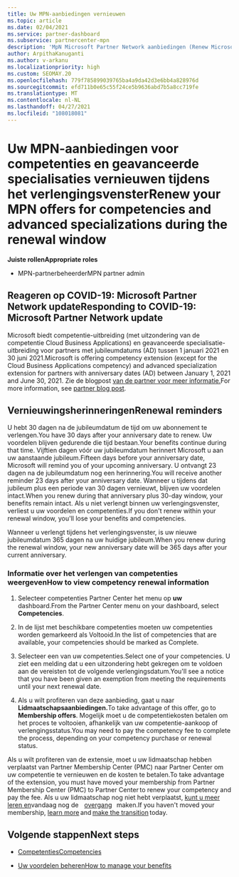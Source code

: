 ```yaml
---
title: Uw MPN-aanbiedingen vernieuwen
ms.topic: article
ms.date: 02/04/2021
ms.service: partner-dashboard
ms.subservice: partnercenter-mpn
description: 'MpN Microsoft Partner Network aanbiedingen (Renew Microsoft Partner Network) voor competenties en geavanceerde specialisaties: het verlengingsvenster begint met de aankoopdatum plus één dag.'
author: ArpithaKanuganti
ms.author: v-arkanu
ms.localizationpriority: high
ms.custom: SEOMAY.20
ms.openlocfilehash: 779f785899039765ba4a9da42d3e6bb4a828976d
ms.sourcegitcommit: efd711b0e65c55f24ce5b9636abd7b5a8cc719fe
ms.translationtype: MT
ms.contentlocale: nl-NL
ms.lasthandoff: 04/27/2021
ms.locfileid: "108018081"
---
```

# <a name="renew-your-mpn-offers-for-competencies-and-advanced-specializations-during-the-renewal-window"></a><span data-ttu-id="8ef70-103">Uw MPN-aanbiedingen voor competenties en geavanceerde specialisaties vernieuwen tijdens het verlengingsvenster</span><span class="sxs-lookup"><span data-stu-id="8ef70-103">Renew your MPN offers for competencies and advanced specializations during the renewal window</span></span>

<span data-ttu-id="8ef70-104">**Juiste rollen**</span><span class="sxs-lookup"><span data-stu-id="8ef70-104">**Appropriate roles**</span></span>

- <span data-ttu-id="8ef70-105">MPN-partnerbeheerder</span><span class="sxs-lookup"><span data-stu-id="8ef70-105">MPN partner admin</span></span>

## <a name="responding-to-covid-19-microsoft-partner-network-update"></a><span data-ttu-id="8ef70-106">Reageren op COVID-19: Microsoft Partner Network update</span><span class="sxs-lookup"><span data-stu-id="8ef70-106">Responding to COVID-19: Microsoft Partner Network update</span></span>

<span data-ttu-id="8ef70-107">Microsoft biedt competentie-uitbreiding (met uitzondering van de competentie Cloud Business Applications) en geavanceerde specialisatie-uitbreiding voor partners met jubileumdatums (AD) tussen 1 januari 2021 en 30 juni 2021.</span><span class="sxs-lookup"><span data-stu-id="8ef70-107">Microsoft is offering competency extension (except for the Cloud Business Applications competency) and advanced specialization extension for partners with anniversary dates (AD) between January 1, 2021 and June 30, 2021.</span></span> <span data-ttu-id="8ef70-108">Zie de blogpost [van de partner voor meer informatie.](https://blogs.partner.microsoft.com/mpn/responding-to-covid-19-microsoft-partner-network/)</span><span class="sxs-lookup"><span data-stu-id="8ef70-108">For more information, see [partner blog post](https://blogs.partner.microsoft.com/mpn/responding-to-covid-19-microsoft-partner-network/).</span></span>

## <a name="renewal-reminders"></a><span data-ttu-id="8ef70-109">Vernieuwingsherinneringen</span><span class="sxs-lookup"><span data-stu-id="8ef70-109">Renewal reminders</span></span>

<span data-ttu-id="8ef70-110">U hebt 30 dagen na de jubileumdatum de tijd om uw abonnement te verlengen.</span><span class="sxs-lookup"><span data-stu-id="8ef70-110">You have 30 days after your anniversary date to renew.</span></span> <span data-ttu-id="8ef70-111">Uw voordelen blijven gedurende die tijd bestaan.</span><span class="sxs-lookup"><span data-stu-id="8ef70-111">Your benefits continue during that time.</span></span> <span data-ttu-id="8ef70-112">Vijftien dagen vóór uw jubileumdatum herinnert Microsoft u aan uw aanstaande jubileum.</span><span class="sxs-lookup"><span data-stu-id="8ef70-112">Fifteen days before your anniversary date, Microsoft will remind you of your upcoming anniversary.</span></span> <span data-ttu-id="8ef70-113">U ontvangt 23 dagen na de jubileumdatum nog een herinnering.</span><span class="sxs-lookup"><span data-stu-id="8ef70-113">You will receive another reminder 23 days after your anniversary date.</span></span> <span data-ttu-id="8ef70-114">Wanneer u tijdens dat jubileum plus een periode van 30 dagen vernieuwt, blijven uw voordelen intact.</span><span class="sxs-lookup"><span data-stu-id="8ef70-114">When you renew during that anniversary plus 30-day window, your benefits remain intact.</span></span> <span data-ttu-id="8ef70-115">Als u niet verlengt binnen uw verlengingsvenster, verliest u uw voordelen en competenties.</span><span class="sxs-lookup"><span data-stu-id="8ef70-115">If you don't renew within your renewal window, you'll lose your benefits and competencies.</span></span>

<span data-ttu-id="8ef70-116">Wanneer u verlengt tijdens het verlengingsvenster, is uw nieuwe jubileumdatum 365 dagen na uw huidige jubileum.</span><span class="sxs-lookup"><span data-stu-id="8ef70-116">When you renew during the renewal window, your new anniversary date will be 365 days after your current anniversary.</span></span>

### <a name="how-to-view-competency-renewal-information"></a><span data-ttu-id="8ef70-117">Informatie over het verlengen van competenties weergeven</span><span class="sxs-lookup"><span data-stu-id="8ef70-117">How to view competency renewal information</span></span>

1. <span data-ttu-id="8ef70-118">Selecteer competenties Partner Center het menu op **uw** dashboard.</span><span class="sxs-lookup"><span data-stu-id="8ef70-118">From the Partner Center menu on your dashboard, select **Competencies**.</span></span>  

2. <span data-ttu-id="8ef70-119">In de lijst met beschikbare competenties moeten uw competenties worden gemarkeerd als Voltooid.</span><span class="sxs-lookup"><span data-stu-id="8ef70-119">In the list of competencies that are available, your competencies should be marked as Complete.</span></span>  

3. <span data-ttu-id="8ef70-120">Selecteer een van uw competenties.</span><span class="sxs-lookup"><span data-stu-id="8ef70-120">Select one of your competencies.</span></span> <span data-ttu-id="8ef70-121">U ziet een melding dat u een uitzondering hebt gekregen om te voldoen aan de vereisten tot de volgende verlengingsdatum.</span><span class="sxs-lookup"><span data-stu-id="8ef70-121">You'll see a notice that you have been given an exemption from meeting the requirements until your next renewal date.</span></span>

4. <span data-ttu-id="8ef70-122">Als u wilt profiteren van deze aanbieding, gaat u naar **Lidmaatschapsaanbiedingen.**</span><span class="sxs-lookup"><span data-stu-id="8ef70-122">To take advantage of this offer, go to **Membership offers**.</span></span> <span data-ttu-id="8ef70-123">Mogelijk moet u de competentiekosten betalen om het proces te voltooien, afhankelijk van uw competentie-aankoop of verlengingsstatus.</span><span class="sxs-lookup"><span data-stu-id="8ef70-123">You may need to pay the competency fee to complete the process, depending on your competency purchase or renewal status.</span></span>

<span data-ttu-id="8ef70-124">Als u wilt profiteren van de extensie, moet u uw lidmaatschap hebben verplaatst van Partner Membership Center (PMC) naar Partner Center om uw competentie te vernieuwen en de kosten te betalen.</span><span class="sxs-lookup"><span data-stu-id="8ef70-124">To take advantage of the extension, you must have moved your membership from Partner Membership Center (PMC) to Partner Center to renew your competency and pay the fee.</span></span> <span data-ttu-id="8ef70-125">Als u uw lidmaatschap nog niet hebt verplaatst, [kunt u meer leren en](prepare-pmc-pc-migration.md)vandaag nog de    [overgang](https://partners.microsoft.com/partnerprogram/Welcome.aspx)   maken.</span><span class="sxs-lookup"><span data-stu-id="8ef70-125">If you haven't moved your membership, [learn more](prepare-pmc-pc-migration.md) and [make the transition](https://partners.microsoft.com/partnerprogram/Welcome.aspx) today.</span></span>  

## <a name="next-steps"></a><span data-ttu-id="8ef70-126">Volgende stappen</span><span class="sxs-lookup"><span data-stu-id="8ef70-126">Next steps</span></span>

- [<span data-ttu-id="8ef70-127">Competenties</span><span class="sxs-lookup"><span data-stu-id="8ef70-127">Competencies</span></span>](learn-about-competencies.md)

- [<span data-ttu-id="8ef70-128">Uw voordelen beheren</span><span class="sxs-lookup"><span data-stu-id="8ef70-128">How to manage your benefits</span></span>](manage-your-partner-network-benefits.md)

